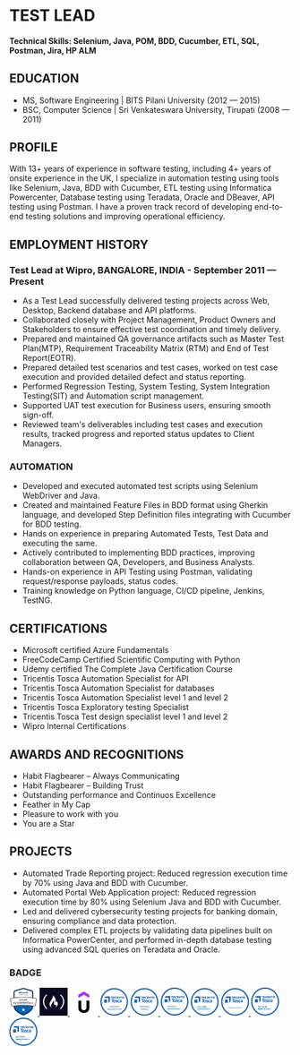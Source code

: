 # TEST LEAD 

#### Technical Skills: Selenium, Java, POM, BDD, Cucumber, ETL, SQL, Postman, Jira, HP ALM


## EDUCATION								       		
- MS, Software Engineering | BITS Pilani University  (2012 — 2015)	 			        		
- BSC, Computer Science | Sri Venkateswara University, Tirupati (2008 — 2011)

## PROFILE
With 13+ years of experience in software testing, including 4+ years of onsite experience in the UK, I specialize in automation testing using tools like Selenium, Java, BDD with Cucumber, ETL testing using Informatica Powercenter, Database testing using Teradata, Oracle and DBeaver, API testing using Postman. I have a proven track record of developing end-to-end testing solutions and improving operational efficiency.

## EMPLOYMENT HISTORY
### Test Lead at Wipro, BANGALORE, INDIA   - September 2011 — Present
- As a Test Lead successfully delivered testing projects across Web, Desktop, Backend database and API platforms.
- Collaborated closely with Project Management, Product Owners and Stakeholders to ensure effective test coordination and timely delivery.
- Prepared and maintained QA governance artifacts such as Master Test Plan(MTP), Requirement Traceability Matrix (RTM) and End of Test Report(EOTR).
- Prepared detailed test scenarios and test cases, worked on test case execution and provided detailed defect and status reporting.
- Performed Regression Testing, System Testing, System Integration Testing(SIT) and Automation script management.
- Supported UAT test execution for Business users, ensuring smooth sign-off.
- Reviewed team's deliverables including test cases and execution results, tracked progress and reported status updates to Client Managers.

### AUTOMATION
- Developed and executed automated test scripts using Selenium WebDriver and Java.
- Created and maintained Feature Files in BDD format using Gherkin language, and developed Step Definition files integrating with Cucumber for BDD testing. 
- Hands on experience in preparing Automated Tests, Test Data and executing the same.
- Actively contributed to implementing BDD practices, improving collaboration between QA, Developers, and Business Analysts.
- Hands-on experience in API Testing using Postman, validating request/response payloads, status codes.
- Training knowledge on Python language, CI/CD pipeline, Jenkins, TestNG.

## CERTIFICATIONS
- Microsoft certified Azure Fundamentals
- FreeCodeCamp Certified Scientific Computing with Python
- Udemy certified The Complete Java Certification Course
- Tricentis Tosca Automation Specialist for API
- Tricentis Tosca Automation Specialist for databases
- Tricentis Tosca Automation Specialist level 1 and level 2
- Tricentis Tosca Exploratory testing Specialist
- Tricentis Tosca Test design specialist level 1 and level 2
- Wipro Internal Certifications

## AWARDS AND RECOGNITIONS
- Habit Flagbearer – Always Communicating
- Habit Flagbearer – Building Trust
- Outstanding performance and Continuos Excellence
- Feather in My Cap
- Pleasure to work with you
- You are a Star

## PROJECTS
- Automated Trade Reporting project: Reduced regression execution time by 70% using Java and BDD with Cucumber.
- Automated Portal Web Application project: Reduced regression execution time by 80% using Selenium Java and BDD with Cucumber.
- Led and delivered cybersecurity testing projects for banking domain, ensuring compliance and data protection.
- Delivered complex ETL projects by validating data pipelines built on Informatica PowerCenter, and performed in-depth database testing using advanced SQL queries on Teradata and Oracle.


### BADGE

<a href="https://www.credly.com/badges/2ac30e1f-31c5-437c-a197-c4224e93a717" target="_blank">
    <img src="assets/img/Azure-Fundamentals.png" alt="UFT-One-Tester-Specialist" title="Microsoft Azure Fundamentals" width="50">
</a>

<a href="https://www.freecodecamp.org/certification/sheik_sanavulla/scientific-computing-with-python-v7" target="_blank">
    <img src="assets/img/FreeCodeCampPython.png" alt="scientific-computing-with-python" title="Scientific computing with python" width="50">
</a>
<a href="https://ude.my/UC-8633ce2d-5bc7-48be-a639-2f0be087c5c6" target="_blank">
    <img src="assets/img/UdemyJava.png" alt="The Complete Java Certification Course" title="The Complete Java Certification Course" width="50">
</a>

<a href="https://academy.tricentis.com/share/v1/gamification/assigned_badge/911fabe1-8aae-4eaf-9582-77b50ff61c58/shared?lang=en&t=1757499615109" target="_blank">
    <img src="assets/img/Automation-Specialist-for-API.png" alt="Automation Specialist for API" title="Automation Specialist for API" width="50">
</a>
<a href="https://academy.tricentis.com/share/v1/gamification/assigned_badge/10fd70ab-5ed6-4b32-b8cd-5ee537ea6d46/shared?lang=en&t=1757501991645" target="_blank">
    <img src="assets/img/Automating-Database.png" alt="Automation Specialist for databases" title="Automation Specialist for databases" width="50">
</a>
<a href="https://academy.tricentis.com/share/v1/gamification/assigned_badge/3f0af165-4b3c-4585-9a89-bb42731b566f/shared?lang=en&t=1757502082189" target="_blank">
    <img src="assets/img/Automation-Specialist-level-1.jpg" alt="Automation Specialist Level 1" title="Automation Specialist Level 1" width="50">
</a>
<a href="https://academy.tricentis.com/share/v1/gamification/assigned_badge/5981025d-1fad-4ee5-a224-597ddac3f95b/shared?lang=en&t=1757502173717" target="_blank">
    <img src="assets/img/Automation-specialist-level-2.png" alt="Automation Specialist Level 2" title="Automation Specialist Level 2" width="50">
</a>
<a href="https://academy.tricentis.com/share/v1/gamification/assigned_badge/36cedf9b-db49-4193-b721-e9e3c6b1ab82/shared?lang=en&t=1757502232949" target="_blank">
    <img src="assets/img/ExploratoryTesting.png" alt="Exploratory testing Specialist" title="Exploratory testing Specialist" width="50">
</a>
<a href="https://academy.tricentis.com/share/v1/gamification/assigned_badge/7e586c11-6801-4842-a32a-8443143e0566/shared?lang=en&t=1757502314234" target="_blank">
    <img src="assets/img/Test-design-specialist-level-1.png" alt="Test Design Specialist Level 1" title="Test Design Specialist Level 1" width="50">
</a>
<a href="https://academy.tricentis.com/share/v1/gamification/assigned_badge/fc8d3e50-433a-4ec3-9db8-5ec36d8d9ed0/shared?lang=en&t=1757502374603" target="_blank">
    <img src="assets/img/Test-design-specialist-level-2.png" alt="Test Design Specialist Level 2" title="Test Design Specialist Level 2" width="50">
</a>


<!-- <img src="assets/images/badges/cert1.png" style="margin-right: 10px;" alt="Certification 1"> -->